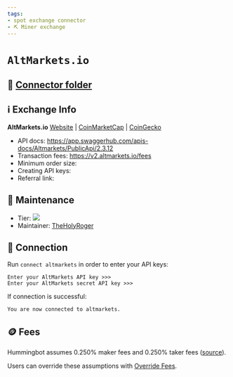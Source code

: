 ```yaml
---
tags:
- spot exchange connector
- ⛏️ Miner exchange
---
```


# `AltMarkets.io`

## 📁 [Connector folder](https://github.com/hummingbot/hummingbot/tree/master/hummingbot/connector/exchange/altmarkets)

## ℹ️ Exchange Info

**AltMarkets.io** 
[Website](https://v2.altmarkets.io/) | [CoinMarketCap](https://coinmarketcap.com/exchanges/altmarkets/) | [CoinGecko](https://www.coingecko.com/en/exchanges/altmarkets)

* API docs: https://app.swaggerhub.com/apis-docs/Altmarkets/PublicApi/2.3.12
* Transaction fees: https://v2.altmarkets.io/fees
* Minimum order size: 
* Creating API keys: 
* Referral link: 

## 👷 Maintenance

* Tier: ![](https://img.shields.io/static/v1?label=Hummingbot&message=BRONZE&color=green)
* Maintainer: [TheHolyRoger](https://github.com/theholyroger)

## 🔑 Connection

Run `connect altmarkets` in order to enter your API keys:
 
```
Enter your AltMarkets API key >>>
Enter your AltMarkets secret API key >>>
```

If connection is successful:
```
You are now connected to altmarkets.
```

## 🪙 Fees

Hummingbot assumes 0.250% maker fees and 0.250% taker fees ([source](https://github.com/hummingbot/hummingbot/blob/master/hummingbot/connector/exchange/altmarkets/altmarkets_utils.py#L15)).

Users can override these assumptions with [Override Fees](/global-configs/override-fees/).